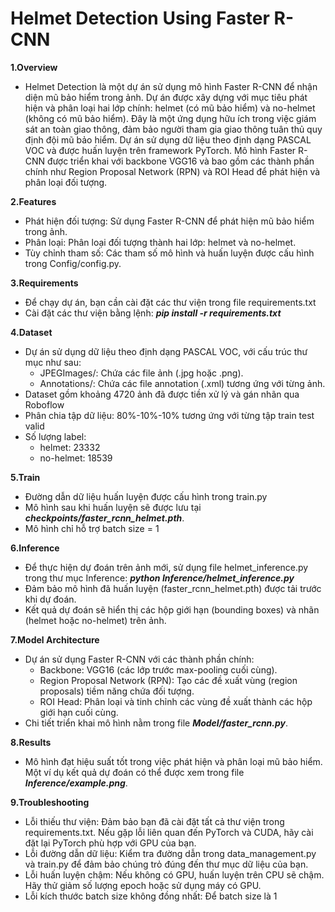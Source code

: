 # Helmet Detection Using Faster R-CNN

**1.Overview**
- Helmet Detection là một dự án sử dụng mô hình Faster R-CNN để nhận diện mũ bảo hiểm trong ảnh. Dự án được xây dựng với mục tiêu phát hiện và phân loại hai lớp chính: helmet (có mũ bảo hiểm) và no-helmet (không có mũ bảo hiểm). Đây là một ứng dụng hữu ích trong việc giám sát an toàn giao thông, đảm bảo người tham gia giao thông tuân thủ quy định đội mũ bảo hiểm.
Dự án sử dụng dữ liệu theo định dạng PASCAL VOC và được huấn luyện trên framework PyTorch. Mô hình Faster R-CNN được triển khai với backbone VGG16 và bao gồm các thành phần chính như Region Proposal Network (RPN) và ROI Head để phát hiện và phân loại đối tượng.

**2.Features**
- Phát hiện đối tượng: Sử dụng Faster R-CNN để phát hiện mũ bảo hiểm trong ảnh.
- Phân loại: Phân loại đối tượng thành hai lớp: helmet và no-helmet.
- Tùy chỉnh tham số: Các tham số mô hình và huấn luyện được cấu hình trong Config/config.py.

**3.Requirements**
- Để chạy dự án, bạn cần cài đặt các thư viện trong file requirements.txt
- Cài đặt các thư viện bằng lệnh: ***pip install -r requirements.txt***

**4.Dataset**
- Dự án sử dụng dữ liệu theo định dạng PASCAL VOC, với cấu trúc thư mục như sau:
  - JPEGImages/: Chứa các file ảnh (.jpg hoặc .png).
  - Annotations/: Chứa các file annotation (.xml) tương ứng với từng ảnh.
- Dataset gồm khoảng 4720 ảnh đã được tiền xử lý và gán nhãn qua Roboflow
- Phân chia tập dữ liệu: 80%-10%-10% tương ứng với từng tập train test valid
- Số lượng label:
   - helmet: 23332 
   - no-helmet: 18539

**5.Train**
- Đường dẫn dữ liệu huấn luyện được cấu hình trong train.py 
- Mô hình sau khi huấn luyện sẽ được lưu tại ***checkpoints/faster_rcnn_helmet.pth***.
- Mô hình chỉ hỗ trợ batch size = 1

**6.Inference**
- Để thực hiện dự đoán trên ảnh mới, sử dụng file helmet_inference.py trong thư mục Inference: ***python Inference/helmet_inference.py***
- Đảm bảo mô hình đã huấn luyện (faster_rcnn_helmet.pth) được tải trước khi dự đoán.
- Kết quả dự đoán sẽ hiển thị các hộp giới hạn (bounding boxes) và nhãn (helmet hoặc no-helmet) trên ảnh.

**7.Model Architecture**
- Dự án sử dụng Faster R-CNN với các thành phần chính:
  - Backbone: VGG16 (các lớp trước max-pooling cuối cùng).
  - Region Proposal Network (RPN): Tạo các đề xuất vùng (region proposals) tiềm năng chứa đối tượng.
  - ROI Head: Phân loại và tinh chỉnh các vùng đề xuất thành các hộp giới hạn cuối cùng.
- Chi tiết triển khai mô hình nằm trong file ***Model/faster_rcnn.py***.

**8.Results**
- Mô hình đạt hiệu suất tốt trong việc phát hiện và phân loại mũ bảo hiểm. Một ví dụ kết quả dự đoán có thể được xem trong file ***Inference/example.png***.

**9.Troubleshooting**
- Lỗi thiếu thư viện: Đảm bảo bạn đã cài đặt tất cả thư viện trong requirements.txt. Nếu gặp lỗi liên quan đến PyTorch và CUDA, hãy cài đặt lại PyTorch phù hợp với GPU của bạn.
- Lỗi đường dẫn dữ liệu: Kiểm tra đường dẫn trong data_management.py và train.py để đảm bảo chúng trỏ đúng đến thư mục dữ liệu của bạn.
- Lỗi huấn luyện chậm: Nếu không có GPU, huấn luyện trên CPU sẽ chậm. Hãy thử giảm số lượng epoch hoặc sử dụng máy có GPU.
- Lỗi kích thước batch size không đồng nhất: Để batch size là 1



